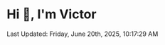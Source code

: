 <h1>Hi 👋, I'm Victor </h1>

<!--RECENT_ACTIVITY:start-->
<!--RECENT_ACTIVITY:end-->

<!--RECENT_ACTIVITY:last_update-->
Last Updated: Friday, June 20th, 2025, 10:17:29 AM
<!--RECENT_ACTIVITY:last_update_end-->
